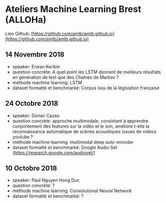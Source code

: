 # Ateliers Machine Learning Brest (ALLOHa)
Lien Github: [https://github.com/amlb/amlb.github.io](https://github.com/amlb/amlb.github.io)

## 14 Novembre 2018
- speaker: Erwan Keribin
- question concrète: A quel point les LSTM donnent de meilleurs résultats en génération de text que des Chaînes de Markov ?
- méthode machine learning: LSTM
- dataset formatté et benchmarké: Corpus issu de la législation française

## 24 Octobre 2018
- speaker: Dorian Cazau
- question concrète: approche multimodale, consistant à apprendre conjointement des features sur la vidéo et le son, améliore t-elle la reconnaissance automatique de scènes acoustiques issues de vidéos youtube ?
- méthode machine learning: multimodal deep auto-encoder
- dataset formatté et benchmarké: Google Audio Set (https://research.google.com/audioset/)

## 10 Octobre 2018
- speaker: Paul Nguyen Hong Duc
- question concrète: ?
- méthode machine learning: Convolutional Neural Network
- dataset formatté et benchmarké: ?
